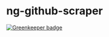 # ng-github-scraper

[![Greenkeeper badge](https://badges.greenkeeper.io/rajikaimal/ng-github-scraper.svg)](https://greenkeeper.io/)